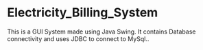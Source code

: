# Electricity_Billing_System
This is a GUI System made using Java Swing. It contains Database connectivity and uses JDBC to connect to MySql..
